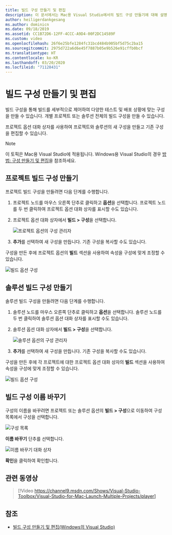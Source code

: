 ```yaml
---
title: 빌드 구성 만들기 및 편집
description: 이 문서에서는 Mac용 Visual Studio에서의 빌드 구성 만들기에 대해 설명합니다.
author: heiligerdankgesang
ms.author: dominicn
ms.date: 09/18/2019
ms.assetid: CC1B72D6-12FF-4CCC-A9D4-00F2DC14589F
ms.custom: video
ms.openlocfilehash: 26f6e25bfe1284fc31bcd484b905bf5d75c2ba15
ms.sourcegitcommit: 2975d722a6d6e45f7887b05e9b526e91cffb0bcf
ms.translationtype: HT
ms.contentlocale: ko-KR
ms.lasthandoff: 03/20/2020
ms.locfileid: "71128431"
---
```

# <a name="creating-and-editing-build-configurations"></a>빌드 구성 만들기 및 편집

빌드 구성을 통해 빌드를 세부적으로 제어하여 다양한 테스트 및 배포 상황에 맞는 구성을 만들 수 있습니다. 개별 프로젝트 또는 솔루션 전체의 빌드 구성을 만들 수 있습니다.

프로젝트 옵션 대화 상자를 사용하여 프로젝트와 솔루션의 새 구성을 만들고 기존 구성을 편집할 수 있습니다.

>[!NOTE]
>이 토픽은 Mac용 Visual Studio에 적용됩니다. Windows용 Visual Studio의 경우 [방법: 구성 만들기 및 편집](/visualstudio/ide/how-to-create-and-edit-configurations)을 참조하세요.

## <a name="creating-a-project-build-configuration"></a>프로젝트 빌드 구성 만들기

프로젝트 빌드 구성을 만들려면 다음 단계를 수행합니다.

1. 프로젝트 노드를 마우스 오른쪽 단추로 클릭하고 **옵션**을 선택합니다. 프로젝트 노드를 두 번 클릭하여 프로젝트 옵션 대화 상자를 표시할 수도 있습니다.

2. 프로젝트 옵션 대화 상자에서 **빌드 > 구성**을 선택합니다.

    ![프로젝트 옵션의 구성 관리자](media/create-and-edit-configurations-image2.png)

3. **추가**를 선택하여 새 구성을 만듭니다. 기존 구성을 복사할 수도 있습니다.

구성을 만든 후에 프로젝트 옵션의 **빌드** 섹션을 사용하여 속성을 구성에 맞게 조정할 수 있습니다.

![빌드 옵션 구성](media/create-and-edit-configurations-image3.png)

## <a name="creating-a-solution-build-configuration"></a>솔루션 빌드 구성 만들기

솔루션 빌드 구성을 만들려면 다음 단계를 수행합니다.

1. 솔루션 노드를 마우스 오른쪽 단추로 클릭하고 **옵션**을 선택합니다. 솔루션 노드를 두 번 클릭하여 솔루션 옵션 대화 상자를 표시할 수도 있습니다.

2. 솔루션 옵션 대화 상자에서 **빌드 > 구성**을 선택합니다.

    ![솔루션 옵션의 구성 관리자](media/create-and-edit-configurations-image1.png)

3. **추가**를 선택하여 새 구성을 만듭니다. 기존 구성을 복사할 수도 있습니다.

구성을 만든 후에 각 프로젝트에 대한 프로젝트 옵션 대화 상자의 **빌드** 섹션을 사용하여 속성을 구성에 맞게 조정할 수 있습니다.

![빌드 옵션 구성](media/create-and-edit-configurations-image3.png)

## <a name="renaming-a-build-configuration"></a>빌드 구성 이름 바꾸기

구성의 이름을 바꾸려면 프로젝트 또는 솔루션 옵션의 **빌드 > 구성**으로 이동하여 구성 목록에서 구성을 선택합니다.

![구성 목록](media/create-and-edit-configurations-image4.png)

**이름 바꾸기** 단추를 선택합니다.

![이름 바꾸기 대화 상자](media/create-and-edit-configurations-image5.png)

**확인**을 클릭하여 확인합니다.

## <a name="related-video"></a>관련 동영상

> [!Video https://channel9.msdn.com/Shows/Visual-Studio-Toolbox/Visual-Studio-for-Mac-Launch-Multiple-Projects/player]

## <a name="see-also"></a>참조

- [빌드 구성 만들기 및 편집(Windows의 Visual Studio)](/visualstudio/ide/how-to-create-and-edit-configurations)